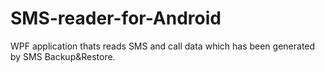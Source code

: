# SMS-reader-for-Android
WPF application thats reads SMS and call data which has been generated by SMS Backup&amp;Restore.
